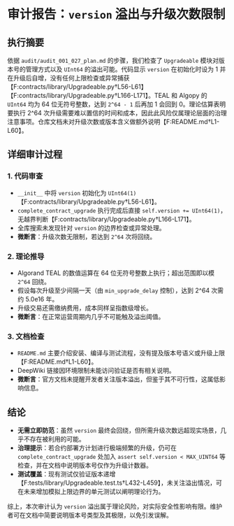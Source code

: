 # 审计报告：`version` 溢出与升级次数限制

## 执行摘要

依据 `audit/audit_001_027_plan.md` 的步骤，我们检查了 `Upgradeable` 模块对版本号的管理方式以及 `UInt64` 的溢出可能。代码显示 `version` 在初始化时设为 1 并在升级后自增，没有任何上限检查或异常捕获【F:contracts/library/Upgradeable.py†L56-L61】【F:contracts/library/Upgradeable.py†L166-L171】。TEAL 和 Algopy 的 `UInt64` 均为 64 位无符号整数，达到 `2^64 - 1` 后再加 1 会回到 0。理论估算表明要执行 2^64 次升级需要难以置信的时间和成本，因此此风险仅属理论层面的治理注意事项。仓库文档未对升级次数或版本含义做额外说明【F:README.md†L1-L60】。

## 详细审计过程

### 1. 代码审查
- `__init__` 中将 `version` 初始化为 `UInt64(1)`【F:contracts/library/Upgradeable.py†L56-L61】。
- `complete_contract_upgrade` 执行完成后直接 `self.version += UInt64(1)`，无越界判断【F:contracts/library/Upgradeable.py†L166-L171】。
- 全库搜索未发现针对 `version` 的边界检查或异常处理。
- **微断言**：升级次数无限制，若达到 `2^64` 次将回绕。

### 2. 理论推导
- Algorand TEAL 的数值运算在 64 位无符号整数上执行；超出范围即以模 `2^64` 回绕。
- 假设每次升级至少间隔一天（由 `min_upgrade_delay` 控制），达到 2^64 次需约 5.0e16 年。
- 升级交易还需缴纳费用，成本同样呈指数级增长。
- **微断言**：在正常运营周期内几乎不可能触及溢出阈值。

### 3. 文档检查
- `README.md` 主要介绍安装、编译与测试流程，没有提及版本号语义或升级上限【F:README.md†L1-L60】。
- DeepWiki 链接因环境限制未能访问验证是否有相关说明。
- **微断言**：官方文档未提醒开发者关注版本溢出，但鉴于其不可行性，这属低影响信息。

## 结论

- **无需立即防范**：虽然 `version` 最终会回绕，但所需升级次数远超现实场景，几乎不存在被利用的可能。
- **治理提示**：若合约部署方计划进行极端频繁的升级，仍可在 `complete_contract_upgrade` 处加入 `assert self.version < MAX_UINT64` 等检查，并在文档中说明版本号仅作为升级计数器。
- **测试覆盖**：现有测试仅验证版本递增【F:tests/library/Upgradeable.test.ts†L432-L459】，未关注溢出情况，可在未来增加模拟上限边界的单元测试以阐明理论行为。

综上，本次审计认为 `version` 溢出属于理论风险，对实际安全性影响有限。维护者可在文档中简要说明版本号类型及其极限，以免引发误解。
